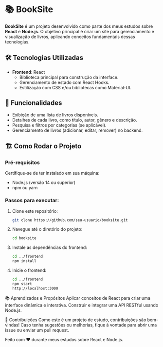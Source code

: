 # 📚 BookSite

**BookSite** é um projeto desenvolvido como parte dos meus estudos sobre **React** e **Node.js**. O objetivo principal é criar um site para gerenciamento e visualização de livros, aplicando conceitos fundamentais dessas tecnologias.

## 🛠️ Tecnologias Utilizadas

- **Frontend**: React  
  - Biblioteca principal para construção da interface.
  - Gerenciamento de estado com React Hooks.
  - Estilização com CSS e/ou bibliotecas como Material-UI.

## 🚀 Funcionalidades

- Exibição de uma lista de livros disponíveis.
- Detalhes de cada livro, como título, autor, gênero e descrição.
- Pesquisa e filtros por categorias (se aplicável).
- Gerenciamento de livros (adicionar, editar, remover) no backend.

## 🏗️ Como Rodar o Projeto

### Pré-requisitos
Certifique-se de ter instalado em sua máquina:
- Node.js (versão 14 ou superior)
- npm ou yarn

### Passos para executar:

1. Clone este repositório:
   ```bash
   git clone https://github.com/seu-usuario/booksite.git

2. Navegue até o diretório do projeto:
    ```bash
    cd booksite

3. Instale as dependências do frontend:
    ```bash
    cd ../frontend
    npm install

4. Inicie o frontend:
    ```bash
    cd ../frontend
    npm start
    http://localhost:3000

📚 Aprendizados e Propósitos
Aplicar conceitos de React para criar uma interface dinâmica e interativa.
Construir e integrar uma API RESTful usando Node.js.

🤝 Contribuições
Como este é um projeto de estudo, contribuições são bem-vindas! Caso tenha sugestões ou melhorias, fique à vontade para abrir uma issue ou enviar um pull request.

Feito com ❤️ durante meus estudos sobre React e Node.js.

